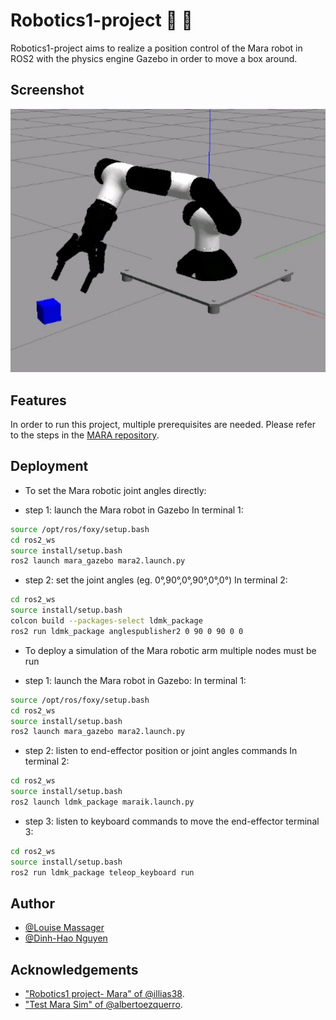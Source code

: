 # Robotics1-project :robot: :mechanical_arm:

Robotics1-project aims to realize a position control of the Mara robot in ROS2 with the physics engine Gazebo in order to move a box around.


## Screenshot

<img src="mara_demo.jpg" width=1000>

## Features

In order to run this project, multiple prerequisites are needed. Please refer to the steps in the [MARA repository](https://github.com/AcutronicRobotics/MARA#install).


## Deployment

* To set the Mara robotic joint angles directly:

- step 1: launch the Mara robot in Gazebo
In terminal 1:
```bash
source /opt/ros/foxy/setup.bash
cd ros2_ws
source install/setup.bash
ros2 launch mara_gazebo mara2.launch.py
```
- step 2: set the joint angles (eg. 0°,90°,0°,90°,0°,0°)
In terminal 2:									
```bash
cd ros2_ws
source install/setup.bash
colcon build --packages-select ldmk_package
ros2 run ldmk_package anglespublisher2 0 90 0 90 0 0
```

* To deploy a simulation of the Mara robotic arm multiple nodes must be run

- step 1: launch the Mara robot in Gazebo:
In terminal 1:
```bash
source /opt/ros/foxy/setup.bash
cd ros2_ws
source install/setup.bash
ros2 launch mara_gazebo mara2.launch.py
```
- step 2: listen to end-effector position or joint angles commands
In terminal 2:									
```bash
cd ros2_ws
source install/setup.bash
ros2 launch ldmk_package maraik.launch.py
```

- step 3: listen to keyboard commands to move the end-effector
terminal 3:									
```bash
cd ros2_ws
source install/setup.bash
ros2 run ldmk_package teleop_keyboard run
```


## Author

- [@Louise Massager](https://github.com/LouiseMassager/MA1project_ROSMuJoCo/tree/main/new_panda)
- [@Dinh-Hao Nguyen](https://github.com/LouiseMassager/MA1project_ROSMuJoCo/tree/main/new_panda)


## Acknowledgements

- ["Robotics1 project- Mara" of @illias38](https://app.theconstructsim.com/#/Rosjects/mara%20robot).
- ["Test Mara Sim" of @albertoezquerro](https://app.theconstructsim.com/#/Rosjects/mara%20robot).


